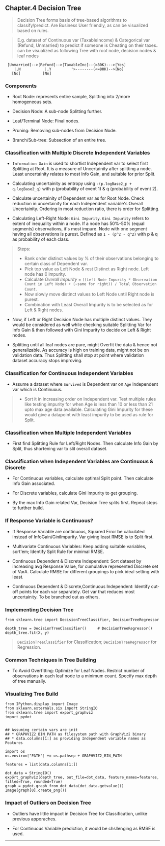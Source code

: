 
## Chapter.4 Decision Tree

> Decision Tree forms basis of tree-based algorithms to classify/predict. Are Business User friendly, as can be visualized based on rules.

> E.g. dataset of Continuous var (TaxableIncome) & Categorical var (Refund, Unmarried) to predict if someone is Cheating on their taxes.. can be visualized as following Tree with root node, decision nodes & leaf nodes

```
 [Unmarried]-->[Refund]-->[TaxableInc]--(>80K)--->[Yes]
    |,N           |,Y         '>--------(<=80K)-->[No]
   [No]          [No]
```

### Components

* Root Node: represents entire sample, Splitting into 2/more homogeneous sets.

* Decision Node: A sub-node Splitting further.

* Leaf/Terminal Node: Final nodes.

* Pruning: Removing sub-nodes from Decision Node.

* Branch/Sub-tree: Subsection of an entire tree.


### Classification with Multiple Discrete Independent Variables

* `Information Gain` is used to shortlist Independent var to select first Splitting at Root. It is a measure of Uncertainity after splitting a node. Least uncertainity relates to most Info Gain, and suitable for prior Split.

* Calculating uncertainity as entropy using `-(p.logBase2_p + q.logBase2_q)` with p (probability of event 1) & q (probability of event 2).

* Calculate uncertainity of Dependent var as for Root Node. Check reduction in uncertainity for each Independent variable's Overall Uncertainity. Ordering in most reduction ratio, there is order for Splitting.

* Calculating Left-Right Node: `Gini Impurity`. `Gini Impurity` refers to extent of inequality within a node. If a node has 50%-50% (equal segments) observations, it's most impure. Node with one segment having all observations is purest. Defined as `1 - (p^2 - q^2)` with p & q as probability of each class.

> Steps:
> * Rank order distinct values by % of their observations belonging to certain class of Dependent var.
> * Pick top value as Left Node & rest Distinct as Right node. Left node has 0 impurity.
> * Calculate *Overall Impurity* = `((Left Node Impurity * Observation Count in Left Node) + (~same for right)) / Total Observation Count`.
> * Now slowly move distinct values to Left Node until Right node is purest.
> * Combination with Least Overall Impurity is to be selected as for Left & Right nodes.

* Now, if Left or Right Decision Node has multiple distinct values. They would be considered as well while checking suitable Splitting Var for Info Gain & then followed with Gini Impurity to decide on Left & Right nodes.

* Splitting until all leaf nodes are pure, might Overfit the data & hence not generalizable. As accuracy is high on training data, might not be on validation data. Thus Splitting shall stop at point where validation dataset accuracy stops improving.


### Classification for Continuous Independent Variables

* Assume a dataset where `Survived` is Dependent var on `Age` Independent var which is Continuous.

> * Sort it in increasing order on Independent var. Test multiple rules like testing impurity for when Age is less than 10 or less than 21 upto max age data available. Calculating Gini Impurity for these would give a datapoint with least impurity to be used as rule for Split.


### Classification when Multiple Independent Variables

* First find Splitting Rule for Left/Right Nodes. Then calculate Info Gain by Split, thus shortening var to slit overall dataset.


### Classification when Independent Variables are Continuous & Discrete

* For Continuous variables, calculate optimal Split point. Then calculate Info Gain associated.

* For Discrete variables, calculate Gini Impurity to get grouping.

* By the max Info Gain related Var, Decision Tree splits first. Repeat steps to further build.


### If Response Variable is Continuous?

* If Response Variable are continuous, Squared Error be calculated instead of InfoGain/GiniImpurity. Var giving least RMSE is to Split first.

* Multivariate Continuous Variables: Keep adding suitable variables, sort'em; Identify Split Rule for minimal RMSE.

* Continuous Dependent & Discrete Independent: Sort dataset by increasing avg Response Value, for cumulative represented Discrete set of VarA. Calculate RMSE for different groupings to pick ideal setting with least.

* Continuous Dependent & Discrete,Continuous Independent: Identify cut-off points for each var separately. Get var that reduces most uncertainity. To be branched out as others.


### Implementing Decision Tree

```
from sklearn.tree import DecisionTreeClassifier, DecisionTreeRegressor

depth_tree = DecisionTreeClassifier()     # DecisionTreeRegressor()
depth_tree.fit(X, y)
```

> `DecisionTreeClassifier` for Classification; `DecisionTreeRegressor` for Regression.


### Common Techniques in Tree Building

* To Avoid Overfitting: Optimize for Leaf Nodes. Restrict number of observations in each leaf node to a minimum count. Specify max depth of tree manually.


### Visualizing Tree Build

```
from IPython.display import Image  
from sklearn.externals.six import StringIO  
from sklearn.tree import export_graphviz
import pydot


## Assuming certain vars are init
## * GRAPHVIZ2_BIN_PATH as filesystem path with GraphViz2 binary
## * data.columns[1:] as providing Independent variable names as Features

import os
os.environ["PATH"] += os.pathsep + GRAPHVIZ2_BIN_PATH

features = list(data.columns[1:])

dot_data = StringIO()  
export_graphviz(depth_tree, out_file=dot_data, feature_names=features, filled=True, rounded=True)
graph = pydot.graph_from_dot_data(dot_data.getvalue())  
Image(graph[0].create_png())
```


### Impact of Outliers on Decision Tree

* Outliers have little impact in Decision Tree for Classification, unlike previous apporaches.

* For Continuous Variable prediction, it would be chsllenging as RMSE is used.

---
